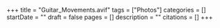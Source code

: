 +++
title = "Guitar_Movements.avif"
tags = ["Photos"]
categories = []
startDate = ""
draft = false
pages = []
description = ""
citations = []
+++

